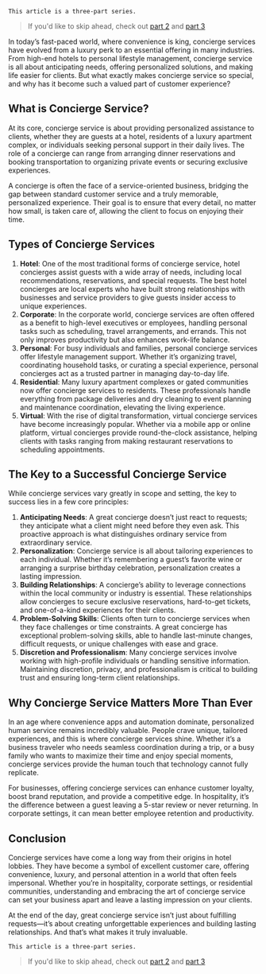 ```
This article is a three-part series.
```
>If you'd like to skip ahead, check out [part 2](/journal/posts/the-art-of-concierge-service-2) and [part 3](/journal/posts/the-art-of-concierge-service-3)

In today’s fast-paced world, where convenience is king, concierge services have evolved from a luxury perk to an essential offering in many industries. From high-end hotels to personal lifestyle management, concierge service is all about anticipating needs, offering personalized solutions, and making life easier for clients. But what exactly makes concierge service so special, and why has it become such a valued part of customer experience?

## What is Concierge Service?

At its core, concierge service is about providing personalized assistance to clients, whether they are guests at a hotel, residents of a luxury apartment complex, or individuals seeking personal support in their daily lives. The role of a concierge can range from arranging dinner reservations and booking transportation to organizing private events or securing exclusive experiences.

A concierge is often the face of a service-oriented business, bridging the gap between standard customer service and a truly memorable, personalized experience. Their goal is to ensure that every detail, no matter how small, is taken care of, allowing the client to focus on enjoying their time.

## Types of Concierge Services

1. **Hotel**: One of the most traditional forms of concierge service, hotel concierges assist guests with a wide array of needs, including local recommendations, reservations, and special requests. The best hotel concierges are local experts who have built strong relationships with businesses and service providers to give guests insider access to unique experiences.
2. **Corporate**: In the corporate world, concierge services are often offered as a benefit to high-level executives or employees, handling personal tasks such as scheduling, travel arrangements, and errands. This not only improves productivity but also enhances work-life balance.
3. **Personal**: For busy individuals and families, personal concierge services offer lifestyle management support. Whether it’s organizing travel, coordinating household tasks, or curating a special experience, personal concierges act as a trusted partner in managing day-to-day life.
4. **Residential**: Many luxury apartment complexes or gated communities now offer concierge services to residents. These professionals handle everything from package deliveries and dry cleaning to event planning and maintenance coordination, elevating the living experience.
5. **Virtual**: With the rise of digital transformation, virtual concierge services have become increasingly popular. Whether via a mobile app or online platform, virtual concierges provide round-the-clock assistance, helping clients with tasks ranging from making restaurant reservations to scheduling appointments.

## The Key to a Successful Concierge Service

While concierge services vary greatly in scope and setting, the key to success lies in a few core principles:

1. **Anticipating Needs**: A great concierge doesn’t just react to requests; they anticipate what a client might need before they even ask. This proactive approach is what distinguishes ordinary service from extraordinary service.
2. **Personalization**: Concierge service is all about tailoring experiences to each individual. Whether it’s remembering a guest’s favorite wine or arranging a surprise birthday celebration, personalization creates a lasting impression.
3. **Building Relationships**: A concierge’s ability to leverage connections within the local community or industry is essential. These relationships allow concierges to secure exclusive reservations, hard-to-get tickets, and one-of-a-kind experiences for their clients.
4. **Problem-Solving Skills**: Clients often turn to concierge services when they face challenges or time constraints. A great concierge has exceptional problem-solving skills, able to handle last-minute changes, difficult requests, or unique challenges with ease and grace.
5. **Discretion and Professionalism**: Many concierge services involve working with high-profile individuals or handling sensitive information. Maintaining discretion, privacy, and professionalism is critical to building trust and ensuring long-term client relationships.

## Why Concierge Service Matters More Than Ever

In an age where convenience apps and automation dominate, personalized human service remains incredibly valuable. People crave unique, tailored experiences, and this is where concierge services shine. Whether it’s a business traveler who needs seamless coordination during a trip, or a busy family who wants to maximize their time and enjoy special moments, concierge services provide the human touch that technology cannot fully replicate.

For businesses, offering concierge services can enhance customer loyalty, boost brand reputation, and provide a competitive edge. In hospitality, it’s the difference between a guest leaving a 5-star review or never returning. In corporate settings, it can mean better employee retention and productivity.

## Conclusion

Concierge services have come a long way from their origins in hotel lobbies. They have become a symbol of excellent customer care, offering convenience, luxury, and personal attention in a world that often feels impersonal. Whether you’re in hospitality, corporate settings, or residential communities, understanding and embracing the art of concierge service can set your business apart and leave a lasting impression on your clients.

At the end of the day, great concierge service isn’t just about fulfilling requests—it’s about creating unforgettable experiences and building lasting relationships. And that’s what makes it truly invaluable.

```
This article is a three-part series.
```
>If you'd like to skip ahead, check out [part 2](/journal/posts/the-art-of-concierge-service-2) and [part 3](/journal/posts/the-art-of-concierge-service-3)


